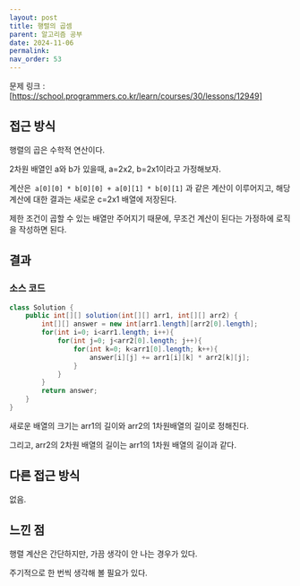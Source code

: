```yaml
---
layout: post
title: 행렬의 곱셈
parent: 알고리즘 공부
date: 2024-11-06
permalink:
nav_order: 53
---
```


문제 링크 : [https://school.programmers.co.kr/learn/courses/30/lessons/12949]

## 접근 방식

행렬의 곱은 수학적 연산이다.

2차원 배열인 a와 b가 있을때, a=2x2, b=2x1이라고 가정해보자.

계산은` a[0][0] * b[0][0] + a[0][1] * b[0][1]` 과 같은 계산이 이루어지고, 해당 계산에 대한 결과는 새로운 c=2x1 배열에 저장된다.

제한 조건이 곱할 수 있는 배열만 주어지기 때문에, 무조건 계산이 된다는 가정하에 로직을 작성하면 된다.

## 결과

### 소스 코드

```java
class Solution {
    public int[][] solution(int[][] arr1, int[][] arr2) {
        int[][] answer = new int[arr1.length][arr2[0].length];
        for(int i=0; i<arr1.length; i++){
            for(int j=0; j<arr2[0].length; j++){
                for(int k=0; k<arr1[0].length; k++){
                    answer[i][j] += arr1[i][k] * arr2[k][j];
                }
            }
        }
        return answer;
    }
}
```

새로운 배열의 크기는 arr1의 길이와 arr2의 1차원배열의 길이로 정해진다.

그리고, arr2의 2차원 배열의 길이는 arr1의 1차원 배열의 길이과 같다.

## 다른 접근 방식

없음.

## 느낀 점

행렬 계산은 간단하지만, 가끔 생각이 안 나는 경우가 있다.

주기적으로 한 번씩 생각해 볼 필요가 있다.

[https://school.programmers.co.kr/learn/courses/30/lessons/12949]: https://school.programmers.co.kr/learn/courses/30/lessons/12949
